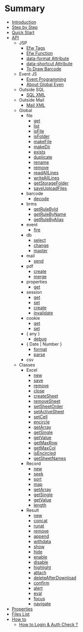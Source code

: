 # Summary

* [Introduction](README.md)
* [Step by Step](step_by_step.md)
* [Quick Start](hello_world.md)
* [API](api.md)
   * JSP
      * [Efw Tags](api_efw_tag.md)
      * [Efw Function](api_efw_function.md)
      * [data-format Attribute](api_data_format.md)
      * [data-shortcut Attribute](api_data_shortcut.md)
      * [To Draw Barcode](api_draw_barcode.md)
   * Event JS
      * [Event Programming](api_event.md)
      * [About Global Even](api_global.md)
   * Outside SQL
      * [SQL XML](api_sql.md)
   * Outside Mail
      * [Mail XML](api_mail.md)
   * Global
      * file
         * [get](file.get.md)
         * [list](file.list.md)
         * [isFile](file.isFile.md)
         * [isFolder](file.isFolder.md)
         * [makeFile](file.makeFile.md) 
         * [makeDir](file.makeDir.md)
         * [exists](file.exists.md)
         * [duplicate](file.duplicate.md)
         * [rename](file.rename.md)
         * [remove](file.remove.md)  
         * [readAllLines](file.readAllLines.md)
         * [writeAllLines](file.writeAllLines.md)  
         * [getStorageFolder](file.getStorageFolder.md)
         * [saveUploadFiles](file.saveUploadFiles.md)
      * barcode
         * [decode](barcode.decode.md)
      * brms
         * [getRuleById](brms.getRuleById.md)
         * [getRuleByName](brms.getRuleByName.md)
         * [getRuleByAlias](brms.getRuleByAlias.md)
      * event
         * [fire](event.fire.md)
      * db
         * [select](db.select.md)
         * [change](db.change.md)
         * [master](db.master.md)
      * mail
         * [send](mail.send.md)       
      * pdf
         * [create](pdf.create.md)
         * [merge](pdf.merge.md)
      * properties
         * [get](properties.get.md)
      * session
         * [get](session.get.md)
         * [set](session.set.md)
         * [create](session.create.md)
         * [invalidate](session.invalidate.md)
      * cookie
         * [get](cookie.get.md)
         * [set](cookie.set.md)
      * { any }
         * [debug](any.debug.md)
      * { Date | Number }
         * [format](any.format.md)
         * [parse](any.parse.md)
      * csv
   * Classes
      * Excel
         * [new](excel.new.md)
         * [save](excel.save.md)
         * [remove](excel.remove.md)
         * [close](excel.close.md)
         * [createSheet](excel.createSheet.md) 
         * [removeSheet](excel.removeSheet.md)
         * [setSheetOrder](excel.setSheetOrder.md)
         * [setActiveSheet](excel.setActiveSheet.md)
         * [setCell](excel.setCell.md)
         * [encircle](excel.encircle.md)  
         * [getArray](excel.getArray.md)
         * [getSingle](excel.getSingle.md)  
         * [getValue](excel.getValue.md)
         * [getMaxRow](excel.getMaxRow.md)
         * [getMaxCol](excel.getMaxCol.md)  
         * [isEncircled](excel.isEncircled.md)
         * [getSheetNames](excel.getSheetNames.md)
      * Record
         * [new](record.new.md)
         * [seek](record.seek.md)
         * [sort](record.sort.md)
         * [map](record.map.md)
         * [getArray](record.getArray.md) 
         * [getSingle](record.getSingle.md)
         * [getValue](record.getValue.md)
         * [length](record.length.md)
      * Result
         * [new](result.new.md)
         * [concat](result.concat.md)
         * [runat](result.runat.md)
         * [remove](result.remove.md)
         * [append](result.append.md) 
         * [withdata](result.withdata.md)
         * [show](result.show.md)
         * [hide](result.hide.md)
         * [enable](result.enable.md)
         * [disable](result.disable.md)  
         * [highlight](result.highlight.md)
         * [attach](result.attach.md)  
         * [deleteAfterDownload](result.deleteAfterDownload.md)
         * [confirm](result.confirm.md)
         * [alert](result.alert.md)
         * [eval](result.eval.md)  
         * [focus](result.focus.md)
         * [navigate](result.navigate.md)
* [Properties](properties_file.md)
* [Files List](files_list.md)
* [How to](how_to.md)
   * [How to Login & Auth Check ? ](how_to.logincheck.md)